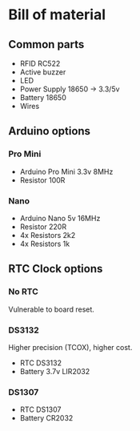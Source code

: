 # Bill of material

## Common parts

- RFID RC522
- Active buzzer
- LED
- Power Supply 18650 -> 3.3/5v
- Battery 18650
- Wires

## Arduino options

### Pro Mini

- Arduino Pro Mini 3.3v 8MHz
- Resistor 100R

### Nano

- Arduino Nano 5v 16MHz
- Resistor 220R
- 4x Resistors 2k2
- 4x Resistors 1k

## RTC Clock options

### No RTC

Vulnerable to board reset.

### DS3132

Higher precision (TCOX), higher cost.

- RTC DS3132
- Battery 3.7v LIR2032

### DS1307

- RTC DS1307
- Battery CR2032
